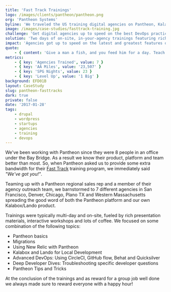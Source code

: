 ```yaml
---
title: 'Fast Track Trainings'
logo: /images/clients/pantheon/pantheon.png
org: 'Pantheon Systems'
byline: 'We traveled the US training digital agencies on Pantheon, Kalabox and good DevOps as part of <strong>Pantheon Systems''</strong> Fast Track program.'
image: /images/case-studies/fasttrack-training.jpg
challenge: 'Get digital agencies up to speed on the best DevOps practices, workflows and optimizations to use with Pantheon.'
solution: 'Two days of on-site, in-your-agency trainings featuring rich presentation material, interactive workshops and lots of coffee.'
impact: 'Agencies got up to speed on the latest and greatest features of Pantheon and streamlined their internal workflows, supercharging all the dev.'
quote:
    - { content: 'Give a man a fish, and you feed him for a day. Teach a man to fish, and you feed him for a lifetime.', author: 'Who Knows At This Point' }
metrics:
    - { key: 'Agencies Trained', value: 7 }
    - { key: 'AA Miles', value: '23,507' }
    - { key: 'SPG Nights', value: 23 }
    - { key: 'Level Up', value: '1 Big' }
background: EFD01B
layout: CaseStudy
slug: pantheon-fasttracks
dark: true
private: false
date: '2017-01-28'
tags:
    - drupal
    - wordpress
    - startups
    - agencies
    - training
    - devops
---
```


We've been working with Pantheon since they were 8 people in an office under the Bay Bridge. As a result we know their product, platform and team better than most. So, when Pantheon asked us to provide some extra bandwidth for their [Fast Track](https://pantheon.io/agencies/fast-track) training program, we immediately said *"We've got you!"*.

Teaming up with a Pantheon regional sales rep and a member of their agency outreach team, we barnstormed to 7 different agencies in San Francisco, Denver, Chicago, Plano TX and Western Massachusetts spreading the good word of both the Pantheon platform and our own Kalabox/Lando product.

Trainings were typically multi-day and on-site, fueled by rich presentation materials, interactive workshops and lots of coffee. We focused on some combination of the following topics:

* Pantheon basics
* Migrations
* Using New Relic with Pantheon
* Kalabox and Lando for Local Development
* Advanced DevOps: Using CircleCI, GitHub flow, Behat and Quicksilver
* Deep Developer Dives: Troubleshooting specific developer questions
* Pantheon Tips and Tricks

At the conclusion of the trainings and as reward for a group job well done we always made sure to reward everyone with a happy hour!
